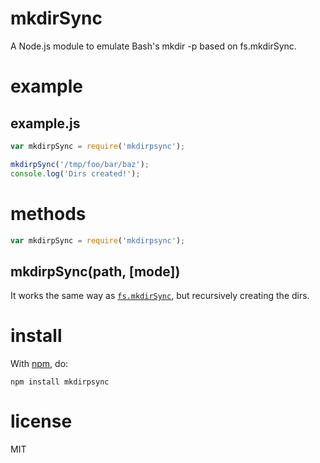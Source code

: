 # mkdirSync
A Node.js module to emulate Bash's mkdir -p based on fs.mkdirSync.

# example

## example.js

```js
var mkdirpSync = require('mkdirpsync');

mkdirpSync('/tmp/foo/bar/baz');
console.log('Dirs created!');
```

# methods

```js
var mkdirpSync = require('mkdirpsync');
```

## mkdirpSync(path, [mode])

It works the same way as [`fs.mkdirSync`](https://nodejs.org/api/fs.html#fs_fs_mkdirsync_path_mode), but recursively creating the dirs.

# install

With [npm](http://npmjs.org), do:
```
npm install mkdirpsync
```

# license

MIT
